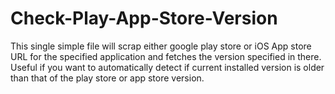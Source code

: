 # Check-Play-App-Store-Version
This single simple file will scrap either google play store or iOS App store URL for the specified application and fetches the version specified in there. Useful if you want to automatically detect if current installed version is older than that of the play store or app store version.
